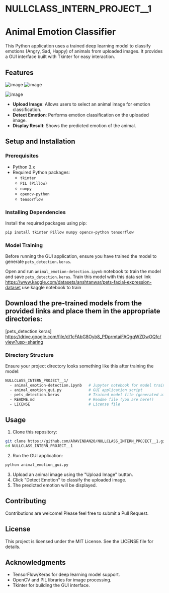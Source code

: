 # NULLCLASS_INTERN_PROJECT__1
# Animal Emotion Classifier

This Python application uses a trained deep learning model to classify emotions (Angry, Sad, Happy) of animals from uploaded images. It provides a GUI interface built with Tkinter for easy interaction.

## Features
![image](https://github.com/ARAVINDAN20/NULLCLASS_INTERN_PROJECT__1/assets/116174602/6df6d2e4-a37f-4e34-b648-efec0fc12128)
![image](https://github.com/ARAVINDAN20/NULLCLASS_INTERN_PROJECT__1/assets/116174602/c0de048a-2989-4823-87c3-95705cc75e06)

![image](https://github.com/ARAVINDAN20/NULLCLASS_INTERN_PROJECT__1/assets/116174602/61e010e6-25b6-4a57-957d-bafbda263fb3)
- **Upload Image**: Allows users to select an animal image for emotion classification.
- **Detect Emotion**: Performs emotion classification on the uploaded image.
- **Display Result**: Shows the predicted emotion of the animal.

## Setup and Installation

### Prerequisites

- Python 3.x
- Required Python packages:
  - `tkinter`
  - `PIL (Pillow)`
  - `numpy`
  - `opencv-python`
  - `tensorflow`

### Installing Dependencies

Install the required packages using pip:

```sh
pip install tkinter Pillow numpy opencv-python tensorflow
```

### Model Training

Before running the GUI application, ensure you have trained the model to generate `pets_detection.keras`.

Open and run `animal_emotion-detection.ipynb` notebook to train the model and save `pets_detection.keras`.
Train this model with this data set link https://www.kaggle.com/datasets/anshtanwar/pets-facial-expression-dataset
use kaggle notebook to train

## Download the pre-trained models from the provided links and place them in the appropriate directories:
[pets_detection.keras] https://drive.google.com/file/d/1cFAbG8Oyb8_PDprmtaiFAQgqWZDwOQfc/view?usp=sharing

### Directory Structure

Ensure your project directory looks something like this after training the model:

```bash
NULLCLASS_INTERN_PROJECT__1/
  - animal_emotion-detection.ipynb   # Jupyter notebook for model training
  - animal_emotion_gui.py            # GUI application script
  - pets_detection.keras             # Trained model file (generated after training)
  - README.md                        # Readme file (you are here!)
  - LICENSE                          # License file
```

## Usage

1. Clone this repository:

```sh
git clone https://github.com/ARAVINDAN20/NULLCLASS_INTERN_PROJECT__1.git
cd NULLCLASS_INTERN_PROJECT__1
```

2. Run the GUI application:

```sh
python animal_emotion_gui.py
```

3. Upload an animal image using the "Upload Image" button.
4. Click "Detect Emotion" to classify the uploaded image.
5. The predicted emotion will be displayed.

## Contributing

Contributions are welcome! Please feel free to submit a Pull Request.

## License

This project is licensed under the MIT License. See the LICENSE file for details.

## Acknowledgments

- TensorFlow/Keras for deep learning model support.
- OpenCV and PIL libraries for image processing.
- Tkinter for building the GUI interface.

